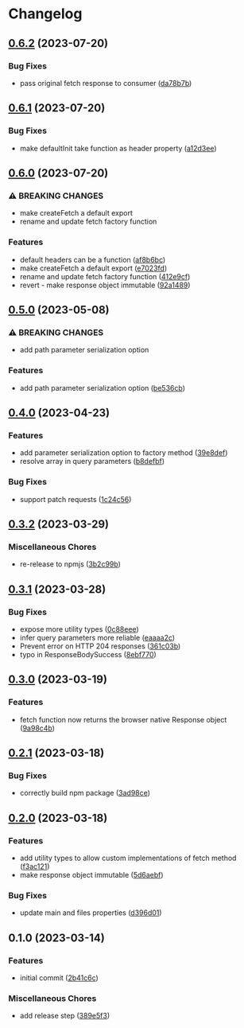# Changelog

## [0.6.2](https://github.com/mnorlin/typed-api-fetch/compare/v0.6.1...v0.6.2) (2023-07-20)


### Bug Fixes

* pass original fetch response to consumer ([da78b7b](https://github.com/mnorlin/typed-api-fetch/commit/da78b7b0d4618cb6dbedba78fbaf3ccf0a5d2077))

## [0.6.1](https://github.com/mnorlin/typed-api-fetch/compare/v0.6.0...v0.6.1) (2023-07-20)


### Bug Fixes

* make defaultInit take function as header property ([a12d3ee](https://github.com/mnorlin/typed-api-fetch/commit/a12d3ee915e281695dc17fbcef873474980f1f0a))

## [0.6.0](https://github.com/mnorlin/typed-api-fetch/compare/v0.5.0...v0.6.0) (2023-07-20)


### ⚠ BREAKING CHANGES

* make createFetch a default export
* rename and update fetch factory function

### Features

* default headers can be a function ([af8b6bc](https://github.com/mnorlin/typed-api-fetch/commit/af8b6bc00bd7b712117af30e3183af18b7ddd3c2))
* make createFetch a default export ([e7023fd](https://github.com/mnorlin/typed-api-fetch/commit/e7023fd94471f57caa26fdfcb55af0987108e446))
* rename and update fetch factory function ([412e9cf](https://github.com/mnorlin/typed-api-fetch/commit/412e9cfe5a034f96a4c963af669818f1165a6159))
* revert - make response object immutable ([92a1489](https://github.com/mnorlin/typed-api-fetch/commit/92a1489befc0bfc46f1394608a8a17ef86a65160))

## [0.5.0](https://github.com/mnorlin/typed-api-fetch/compare/v0.4.0...v0.5.0) (2023-05-08)


### ⚠ BREAKING CHANGES

* add path parameter serialization option

### Features

* add path parameter serialization option ([be536cb](https://github.com/mnorlin/typed-api-fetch/commit/be536cbce2f2bca79e75bbfa46e9a98ba230d7d4))

## [0.4.0](https://github.com/mnorlin/typed-api-fetch/compare/v0.3.2...v0.4.0) (2023-04-23)


### Features

* add parameter serialization option to factory method ([39e8def](https://github.com/mnorlin/typed-api-fetch/commit/39e8defe997566d2275afd0cc9da9466c5629f22))
* resolve array in query parameters ([b8defbf](https://github.com/mnorlin/typed-api-fetch/commit/b8defbffe4b3fd669345a8f4045d31f60956e6cb))


### Bug Fixes

* support patch requests ([1c24c56](https://github.com/mnorlin/typed-api-fetch/commit/1c24c56ab1576810f49551c4aa5a6037283a5fd4))

## [0.3.2](https://github.com/mnorlin/typed-api-fetch/compare/v0.3.1...v0.3.2) (2023-03-29)


### Miscellaneous Chores

* re-release to npmjs ([3b2c99b](https://github.com/mnorlin/typed-api-fetch/commit/3b2c99b99f884b0c7b55a507debf4b17b89b16ba))

## [0.3.1](https://github.com/mnorlin/typed-api-fetch/compare/v0.3.0...v0.3.1) (2023-03-28)


### Bug Fixes

* expose more utility types ([0c88eee](https://github.com/mnorlin/typed-api-fetch/commit/0c88eeeb212a892356f7b273bf442a7decb0e73a))
* infer query parameters more reliable ([eaaaa2c](https://github.com/mnorlin/typed-api-fetch/commit/eaaaa2c1e43a196fea0c0ffead9500c4a2bd056c))
* Prevent error on HTTP 204 responses ([361c03b](https://github.com/mnorlin/typed-api-fetch/commit/361c03b3122eb2962d9ab5ff3ca853ad7f891df8))
* typo in ResponseBodySuccess ([8ebf770](https://github.com/mnorlin/typed-api-fetch/commit/8ebf77049808b38978503b902482e88c6cf6e05b))

## [0.3.0](https://github.com/mnorlin/typed-api-fetch/compare/v0.2.1...v0.3.0) (2023-03-19)


### Features

* fetch function now returns the browser native Response object ([9a98c4b](https://github.com/mnorlin/typed-api-fetch/commit/9a98c4b59d211ff439804a08331957c8b1d5e6b8))

## [0.2.1](https://github.com/mnorlin/typed-api-fetch/compare/v0.2.0...v0.2.1) (2023-03-18)


### Bug Fixes

* correctly build npm package ([3ad98ce](https://github.com/mnorlin/typed-api-fetch/commit/3ad98ce7f3e855b8fd0f56184bb48e9c5d718cb1))

## [0.2.0](https://github.com/mnorlin/typed-api-fetch/compare/v0.1.0...v0.2.0) (2023-03-18)


### Features

* add utility types to allow custom implementations of fetch method ([f3ac121](https://github.com/mnorlin/typed-api-fetch/commit/f3ac121c491501d3c35e0f9c02ca70d0ad9202d0))
* make response object immutable ([5d6aebf](https://github.com/mnorlin/typed-api-fetch/commit/5d6aebf212bdd91bbdae9bd2db8cae2031ba0fe7))


### Bug Fixes

* update main and files properties ([d396d01](https://github.com/mnorlin/typed-api-fetch/commit/d396d01c8cd6af5a5f6fa7de9553fad66b6a3ab0))

## 0.1.0 (2023-03-14)


### Features

* initial commit ([2b41c6c](https://github.com/mnorlin/typed-api-fetch/commit/2b41c6cd7531cc1421670bc4ec4bcb44bef26c63))


### Miscellaneous Chores

* add release step ([389e5f3](https://github.com/mnorlin/typed-api-fetch/commit/389e5f38c225bf6df8c28de800dab48350d08eac))
